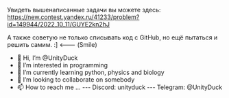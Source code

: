 Увидеть вышенаписанные задачи вы можете здесь:
https://new.contest.yandex.ru/41233/problem?id=149944/2022_10_11/GUYE2kn2hJ

А также советую не только списывать код с GitHub, но ещё пытаться и решить самим. :] <--- (Smile)

- 👋 Hi, I’m @UnityDuck
- 👀 I’m interested in programming
- 🌱 I’m currently learning python, physics and biology
- 💞️ I’m looking to collaborate on somebody
- 📫 How to reach me ...
    --- Discord: unityduck
    --- Telegram: @UnityDuck